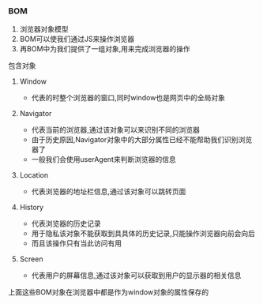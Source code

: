 ### BOM

1. 浏览器对象模型
2. BOM可以使我们通过JS来操作浏览器
3. 再BOM中为我们提供了一组对象,用来完成浏览器的操作

包含对象

1. Window
   
   - 代表的时整个浏览器的窗口,同时window也是网页中的全局对象
   
     
2. Navigator
   
   - 代表当前的浏览器,通过该对象可以来识别不同的浏览器
   - 由于历史原因,Navigator对象中的大部分属性已经不能帮助我们识别浏览器了
   - 一般我们会使用userAgent来判断浏览器的信息
3. Location
   
   - 代表浏览器的地址栏信息,通过该对象可以跳转页面
4. History
   - 代表浏览器的历史记录
   - 用于隐私该对象不能获取到具具体的历史记录,只能操作浏览器向前会向后
   - 而且该操作只有当此访问有用
5. Screen
   
   - 代表用户的屏幕信息,通过该对象可以获取到用户的显示器的相关信息

上面这些BOM对象在浏览器中都是作为window对象的属性保存的

